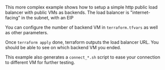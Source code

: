 This more complex example shows how to setup a simple http public load balancer with public VMs as backends.
The load balancer is "internet-facing" in the subnet, with an EIP

You can configure the number of backend VM in `terraform.tfvars` as well as other parameters.

Once `terraform apply` done, terraform outputs the load balancer URL. You should be able to see on which backend VM you ended.

This example also generates a `connect_*.sh` script to ease your connection to different VM for further testing.
